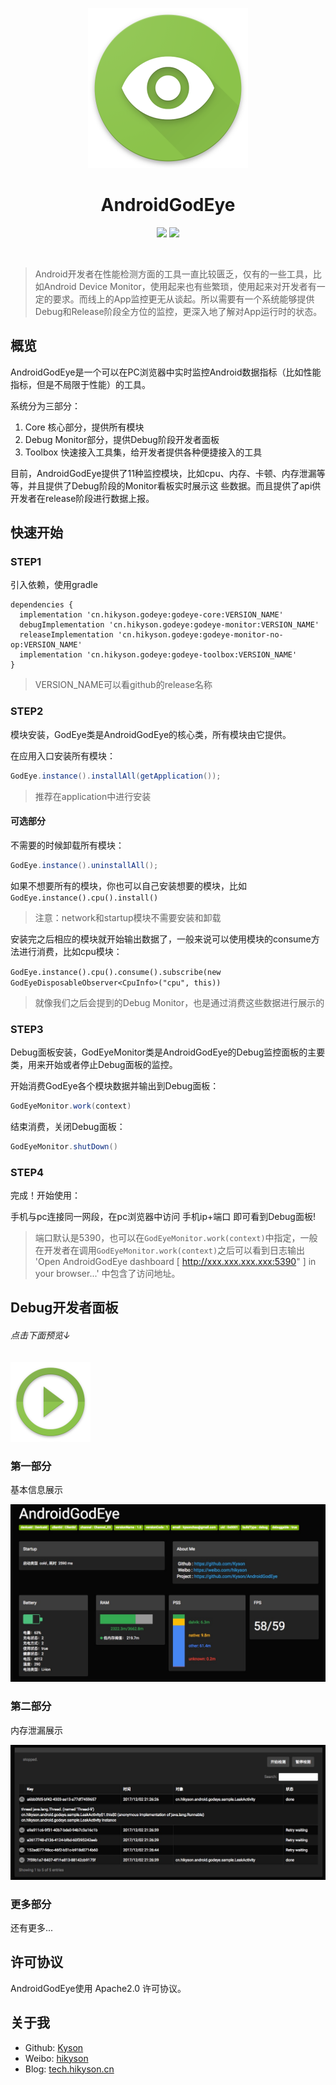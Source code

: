 <p align="center">
  <img src="ART/android_god_eye_logo.png" width="256" height="256" />
</p>

<h1 align="center">AndroidGodEye</h1>
<p align="center">
<a href="https://travis-ci.org/Kyson/AndroidGodEye" target="_blank"><img src="https://travis-ci.org/Kyson/AndroidGodEye.svg?branch=master"></img></a>
<a href="https://jitpack.io/#Kyson/AndroidGodEye" target="_blank"><img src="https://jitpack.io/v/Kyson/AndroidGodEye.svg"></img></a>

</p>
<br />

> Android开发者在性能检测方面的工具一直比较匮乏，仅有的一些工具，比如Android Device Monitor，使用起来也有些繁琐，使用起来对开发者有一定的要求。而线上的App监控更无从谈起。所以需要有一个系统能够提供Debug和Release阶段全方位的监控，更深入地了解对App运行时的状态。

## 概览

AndroidGodEye是一个可以在PC浏览器中实时监控Android数据指标（比如性能指标，但是不局限于性能）的工具。

系统分为三部分：

1. Core 核心部分，提供所有模块
2. Debug Monitor部分，提供Debug阶段开发者面板
3. Toolbox 快速接入工具集，给开发者提供各种便捷接入的工具

目前，AndroidGodEye提供了11种监控模块，比如cpu、内存、卡顿、内存泄漏等等，并且提供了Debug阶段的Monitor看板实时展示这
些数据。而且提供了api供开发者在release阶段进行数据上报。

## 快速开始

### STEP1

引入依赖，使用gradle

```
dependencies {
  implementation 'cn.hikyson.godeye:godeye-core:VERSION_NAME'
  debugImplementation 'cn.hikyson.godeye:godeye-monitor:VERSION_NAME'
  releaseImplementation 'cn.hikyson.godeye:godeye-monitor-no-op:VERSION_NAME'
  implementation 'cn.hikyson.godeye:godeye-toolbox:VERSION_NAME'
}
```

> VERSION_NAME可以看github的release名称

### STEP2

模块安装，GodEye类是AndroidGodEye的核心类，所有模块由它提供。

在应用入口安装所有模块：

```java
GodEye.instance().installAll(getApplication());
```

> 推荐在application中进行安装

#### 可选部分

不需要的时候卸载所有模块：

```java
GodEye.instance().uninstallAll();
```

如果不想要所有的模块，你也可以自己安装想要的模块，比如`GodEye.instance().cpu().install()`

> 注意：network和startup模块不需要安装和卸载

安装完之后相应的模块就开始输出数据了，一般来说可以使用模块的consume方法进行消费，比如cpu模块：

`GodEye.instance().cpu().consume().subscribe(new GodEyeDisposableObserver<CpuInfo>("cpu", this))`

> 就像我们之后会提到的Debug Monitor，也是通过消费这些数据进行展示的

### STEP3

Debug面板安装，GodEyeMonitor类是AndroidGodEye的Debug监控面板的主要类，用来开始或者停止Debug面板的监控。

开始消费GodEye各个模块数据并输出到Debug面板：

```java
GodEyeMonitor.work(context)
```

结束消费，关闭Debug面板：

```java
GodEyeMonitor.shutDown()
```

### STEP4

完成！开始使用：

手机与pc连接同一网段，在pc浏览器中访问 手机ip+端口 即可看到Debug面板!

> 端口默认是5390，也可以在`GodEyeMonitor.work(context)`中指定，一般在开发者在调用`GodEyeMonitor.work(context)`之后可以看到日志输出 'Open AndroidGodEye dashboard [ http://xxx.xxx.xxx.xxx:5390" ] in your browser...' 中包含了访问地址。

## Debug开发者面板

###### 点击下面预览↓

<p>
<a href="https://player.youku.com/embed/XMzIwMTgyOTI5Mg==" target:"_blank">
<img border="0" src="ART/android_god_eye_play.png" width="128" height="128" />
</a>
</p>

### 第一部分

基本信息展示

![android_godeye_part1](ART/android_godeye_part1.png)

### 第二部分

内存泄漏展示

![android_godeye_part5](ART/android_godeye_part5.png)

### 更多部分

还有更多...

## 许可协议

AndroidGodEye使用 Apache2.0 许可协议。

## 关于我

- Github: [Kyson](https://github.com/Kyson)
- Weibo: [hikyson](https://weibo.com/hikyson)
- Blog: [tech.hikyson.cn](https://tech.hikyson.cn/)









